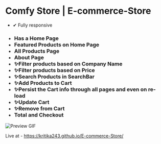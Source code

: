 # Comfy Store | E-commerce-Store

* ✔ Fully responsive

<h3><ul>
<li>Has a Home Page</li>
<li>Featured Products on Home Page</li>
<li>All Products Page</li>
<li>About Page</li>
<li>✨Filter products based on Company Name</li>
<li>✨Filter products based on Price</li>
<li>✨Search Products in SearchBar</li>
<li>✨Add Products to Cart</li>
 <li>✨Persist the Cart info through all pages and even on re-load</li>
<li>✨Update Cart</li>
<li>✨Remove from Cart</li>
<li>Total and Checkout</li>
</ul></h3>



![Preview GIF](https://github.com/kritika243/E-commerce-Store/blob/main/Demo/demo.gif)


Live at - https://kritika243.github.io/E-commerce-Store/

